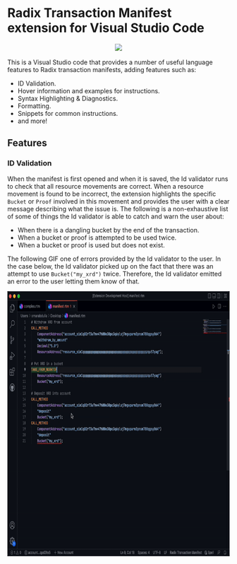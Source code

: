 # Radix Transaction Manifest extension for Visual Studio Code

<p align="center">
  <img height="100" src="https://assets-global.website-files.com/6053f7fca5bf627283b582c2/6266da320e7722355749595b_Scrypto-Icon-Round.png">
</p>

This is a Visual Studio code that provides a number of useful language features to Radix transaction manifests, adding features such as:

* ID Validation.
* Hover information and examples for instructions.
* Syntax Highlighting & Diagnostics.
* Formatting. 
* Snippets for common instructions.
* and more!

## Features

### ID Validation

When the manifest is first opened and when it is saved, the Id validator runs to check that all resource movements are correct. When a resource movement is found to be incorrect, the extension highlights the specific `Bucket` or `Proof` involved in this movement and provides the user with a clear message describing what the issue is. The following is a non-exhaustive list of some of things the Id validator is able to catch and warn the user about:

* When there is a dangling bucket by the end of the transaction.
* When a bucket or proof is attempted to be used twice. 
* When a bucket or proof is used but does not exist. 

The following GIF one of errors provided by the Id validator to the user. In the case below, the Id validator picked up on the fact that there was an attempt to use `Bucket("my_xrd")` twice. Therefore, the Id validator emitted an error to the user letting them know of that.

<p align="center">
  <img height="600" src="./assets/gifs/invalid-bucket.gif">
</p>

